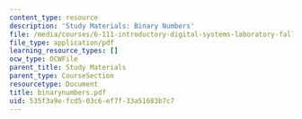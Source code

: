 ```yaml
---
content_type: resource
description: 'Study Materials: Binary Numbers'
file: /media/courses/6-111-introductory-digital-systems-laboratory-fall-2002/535f3a9efcd503c6ef7f33a51683b7c7_binarynumbers.pdf
file_type: application/pdf
learning_resource_types: []
ocw_type: OCWFile
parent_title: Study Materials
parent_type: CourseSection
resourcetype: Document
title: binarynumbers.pdf
uid: 535f3a9e-fcd5-03c6-ef7f-33a51683b7c7
---
```

